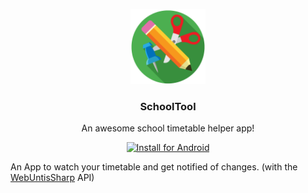 <p align="center">
  <img src="https://raw.githubusercontent.com/mrousavy/SchoolTool/master/Resources/Logo500.png" height="120" />
  <h3 align="center">SchoolTool</h3>
  <p align="center">An awesome school timetable helper app!</p>
  <p align="center">
    <a href="https://play.google.com/store/apps/details?id=com.mrousavy.schooltool"><img src="https://img.shields.io/badge/Install-Android-brightgreen.svg" alt="Install for Android"></a>
  </p>
</p>

An App to watch your timetable and get notified of changes. (with the [WebUntisSharp](https://github.com/mrousavy/WebUntisSharp) API)
